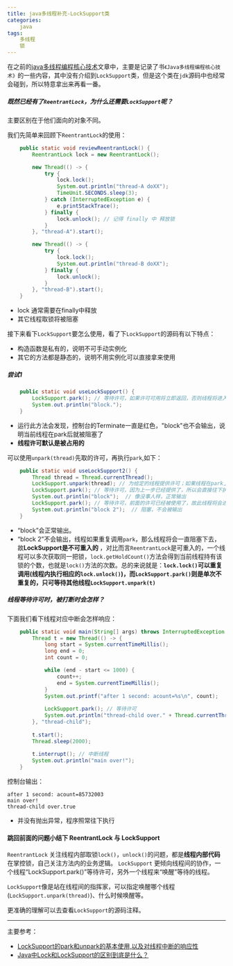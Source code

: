 ```yaml
---
title: java多线程补充-LockSupport类
categories:
    java
tags:
    多线程
    锁
---
```


在之前的[java多线程编程核心技术](http://blog.ouronghui.com/2017/04/06/java多线程编程核心技术)文章中，主要是记录了书`《Java多线程编程核心技术》`的一些内容，其中没有介绍到`LockSupport`类，但是这个类在`jdk`源码中也经常会碰到，所以特意拿出来再看一番。

##### 既然已经有了`ReentrantLock`，为什么还需要`LockSupport`呢？
主要区别在于他们面向的对象不同。

我们先简单来回顾下`ReentrantLock`的使用：
```java
    public static void reviewReentrantLock() {
        ReentrantLock lock = new ReentrantLock();

        new Thread(() -> {
            try {
                lock.lock();
                System.out.println("thread-A doXX");
                TimeUnit.SECONDS.sleep(3);
            } catch (InterruptedException e) {
                e.printStackTrace();
            } finally {
                lock.unlock(); // 记得 finally 中 释放锁
            }
        }, "thread-A").start();

        new Thread(() -> {
            try {
                lock.lock();
                System.out.println("thread-B doXX");
            } finally {
                lock.unlock();
            }
        }, "thread-B").start();
    }
```
* lock 通常需要在finally中释放
* 其它线程取锁将被阻塞

接下来看下`LockSupport`要怎么使用，看了下`LockSupport`的源码有以下特点：
* 构造函数是私有的，说明不可手动实例化
* 其它的方法都是静态的，说明不用实例化可以直接拿来使用

##### 尝试1
```java
    public static void useLockSupport() {
        LockSupport.park(); // 等待许可，如果许可可用将立即返回，否则线程将进入休眠状态
        System.out.println("block.");
    }
```
* 运行此方法会发现，控制台的Terminate一直是红色，"block"也不会输出，说明当前线程在park后就被阻塞了
* **线程许可默认是被占用的**

可以使用`unpark(thread)`先取的许可，再执行`park`,如下：
```java
    public static void useLockSupport2() {
        Thread thread = Thread.currentThread();
        LockSupport.unpark(thread); // 为给定的线程提供许可；如果线程在park上被阻塞，那么它将被解除阻塞。否则它的下一次 park 执行将不会被阻塞
        LockSupport.park(); // 等待许可，因为上一步已经提供了，所以会直接往下执行
        System.out.println("block");  // 像没事人样，正常输出
        LockSupport.park(); // 等待许可，前面的许可已经被使用了，故此线程将会进入休眠，等待许可
        System.out.println("block 2");  // 阻塞，不会被输出
    }
```
* “block”会正常输出。
* “block 2”不会输出，线程如果重复调用`park`，那么线程将会一直阻塞下去，故**LockSupport是不可重入的** ，对比而言`ReentrantLock`是可重入的，一个线程可以多次获取同一把锁，`lock.getHoldCount()`方法会得到当前线程持有该锁的个数，也就是`lock()`方法的次数。总的来说就是：**`lock.lock()`可以重复调用(线程内执行相应的`lock.unlock()`)，而`LockSupport.park()`则是单次不重复的，只可等待其他线程`LockSupport.unpark(t)`**

##### 线程等待许可时，被打断时会怎样？
下面我们看下线程对应中断会怎样响应：
```java
    public static void main(String[] args) throws InterruptedException {
        Thread t = new Thread(() -> {
            long start = System.currentTimeMillis();
            long end = 0;
            int count = 0;

            while (end - start <= 1000) {
                count++;
                end = System.currentTimeMillis();
            }
            System.out.printf("after 1 second: acount=%s\n", count);
            
            LockSupport.park(); // 等待许可
            System.out.println("thread-child over." + Thread.currentThread().isInterrupted());
        }, "thread-child");
        
        t.start();
        Thread.sleep(2000);
        
        t.interrupt(); // 中断线程
        System.out.println("main over!");
    }
```
控制台输出：
```
after 1 second: acount=85732003
main over!
thread-child over.true
```
* 并没有抛出异常，程序照常往下执行

#### 跳回前面的问题小结下 ReentrantLock 与 LockSupport 
`ReentrantLock` 关注线程内部取锁`lock()`，`unlock()`的问题，都是**线程内部代码**在掌控锁，自己关注方法内的业务逻辑。
`LockSupport` 更倾向线程间的协作，一个线程“LockSupport.park()”等待许可，另外一个线程来“唤醒”等待的线程。

`LockSupport`像是站在线程间的指挥家，可以指定唤醒哪个线程(`LockSupport.unpark(thread)`)、什么时候唤醒等。

更准确的理解可以去查看`LockSupport`的源码注释。

---
主要参考：
* [LockSupport的park和unpark的基本使用,以及对线程中断的响应性](http://blog.csdn.net/aitangyong/article/details/38373137)
* [Java中Lock和LockSupport的区别到底是什么？](https://www.zhihu.com/question/26471972/answer/74773092)
